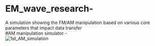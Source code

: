 # EM_wave_research-
A simulation showing the FM/AM manipulation based on various core parameters that impact data transfer <br>
#AM manipulation simulator - <br>
![1st_AM_simulation](https://github.com/VishwakarmaIntelligentSystems/EM_wave_research-/assets/141939916/b4ed21b1-34f2-4e0e-9f6e-282c16b1174b)
